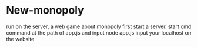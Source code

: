 # New-monopoly
run on the server, a web game about monopoly
first start a server.
start cmd command at the path of app.js and input node app.js
input your localhost on the website
